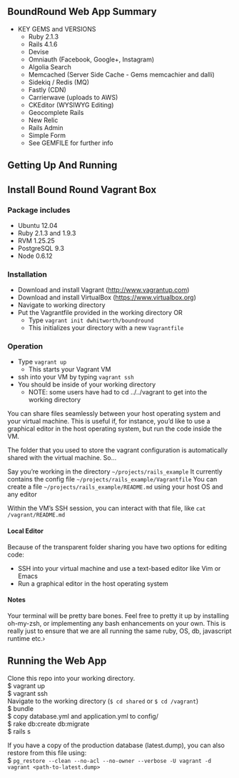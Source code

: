 ## BoundRound Web App Summary
- KEY GEMS and VERSIONS
	- Ruby 2.1.3
	- Rails 4.1.6
	- Devise
	- Omniauth (Facebook, Google+, Instagram)
	- Algolia Search
	- Memcached (Server Side Cache - Gems memcachier and dalli)
	- Sidekiq / Redis (MQ)
	- Fastly (CDN)
	- Carrierwave (uploads to AWS)
	- CKEditor (WYSIWYG Editing)
	- Geocomplete Rails
	- New Relic
	- Rails Admin
	- Simple Form
	- See GEMFILE for further info

## Getting Up And Running

## Install Bound Round Vagrant Box

### Package includes
- Ubuntu 12.04
- Ruby 2.1.3 and 1.9.3
- RVM 1.25.25
- PostgreSQL 9.3
- Node 0.6.12

### Installation
- Download and install Vagrant (http://www.vagrantup.com)
- Download and install VirtualBox (https://www.virtualbox.org)
- Navigate to working directory
- Put the Vagrantfile provided in the working directory OR
  - Type <code>vagrant init dwhitworth/boundround</code>
  - This initializes your directory with a new <code>Vagrantfile</code>

### Operation
- Type <code>vagrant up</code>
  - This starts your Vagrant VM
- ssh into your VM by typing <code>vagrant ssh</code>
- You should be inside of your working directory
  - NOTE: some users have had to cd ../../vagrant to get into the working directory

You can share files seamlessly between your host operating system and your virtual machine. This is useful if, for instance, you’d like to use a graphical editor in the host operating system, but run the code inside the VM.

The folder that you used to store the vagrant configuration is automatically shared with the virtual machine. So…

Say you’re working in the directory <code>~/projects/rails_example</code>
It currently contains the config file <code>~/projects/rails_example/Vagrantfile</code>
You can create a file <code>~/projects/rails_example/README.md</code> using your host OS and any editor

Within the VM’s SSH session, you can interact with that file, like <code>cat /vagrant/README.md</code>

#### Local Editor

Because of the transparent folder sharing you have two options for editing code:

- SSH into your virtual machine and use a text-based editor like Vim or Emacs
- Run a graphical editor in the host operating system

#### Notes
Your terminal will be pretty bare bones. Feel free to pretty it up by installing oh-my-zsh, or implementing any bash enhancements on your own. This is really just to ensure that we are all running the same ruby, OS, db, javascript runtime etc.›

## Running the Web App
Clone this repo into your working directory.  
$ vagrant up  
$ vagrant ssh  
Navigate to the working directory (`$ cd shared` or `$ cd /vagrant`)  
$ bundle  
$ copy database.yml and application.yml to config/  
$ rake db:create db:migrate  
$ rails s  

If you have a copy of the production database (latest.dump), you can also restore from this file using:  
$ `pg_restore --clean --no-acl --no-owner --verbose -U vagrant -d vagrant <path-to-latest.dump>`  
